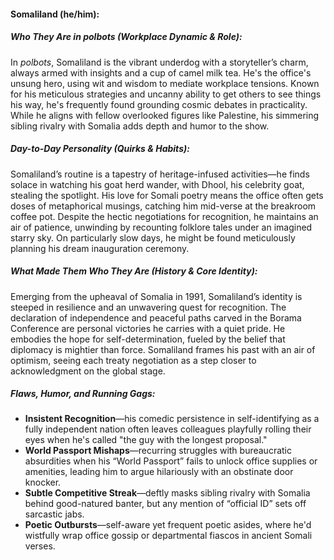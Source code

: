 #### Somaliland (he/him):  

##### Who They Are in *polbots* (Workplace Dynamic & Role):  
In *polbots*, Somaliland is the vibrant underdog with a storyteller’s charm, always armed with insights and a cup of camel milk tea. He's the office's unsung hero, using wit and wisdom to mediate workplace tensions. Known for his meticulous strategies and uncanny ability to get others to see things his way, he's frequently found grounding cosmic debates in practicality. While he aligns with fellow overlooked figures like Palestine, his simmering sibling rivalry with Somalia adds depth and humor to the show.  

##### Day-to-Day Personality (Quirks & Habits):  
Somaliland’s routine is a tapestry of heritage-infused activities—he finds solace in watching his goat herd wander, with Dhool, his celebrity goat, stealing the spotlight. His love for Somali poetry means the office often gets doses of metaphorical musings, catching him mid-verse at the breakroom coffee pot. Despite the hectic negotiations for recognition, he maintains an air of patience, unwinding by recounting folklore tales under an imagined starry sky. On particularly slow days, he might be found meticulously planning his dream inauguration ceremony.  

##### What Made Them Who They Are (History & Core Identity):  
Emerging from the upheaval of Somalia in 1991, Somaliland’s identity is steeped in resilience and an unwavering quest for recognition. The declaration of independence and peaceful paths carved in the Borama Conference are personal victories he carries with a quiet pride. He embodies the hope for self-determination, fueled by the belief that diplomacy is mightier than force. Somaliland frames his past with an air of optimism, seeing each treaty negotiation as a step closer to acknowledgment on the global stage.

##### Flaws, Humor, and Running Gags:  
- **Insistent Recognition**—his comedic persistence in self-identifying as a fully independent nation often leaves colleagues playfully rolling their eyes when he's called "the guy with the longest proposal."  
- **World Passport Mishaps**—recurring struggles with bureaucratic absurdities when his “World Passport” fails to unlock office supplies or amenities, leading him to argue hilariously with an obstinate door knocker.  
- **Subtle Competitive Streak**—deftly masks sibling rivalry with Somalia behind good-natured banter, but any mention of “official ID” sets off sarcastic jabs.  
- **Poetic Outbursts**—self-aware yet frequent poetic asides, where he'd wistfully wrap office gossip or departmental fiascos in ancient Somali verses.